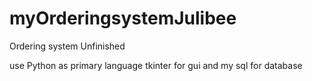 # myOrderingsystemJulibee
Ordering system Unfinished

use Python as primary language
tkinter for gui
and my sql for database
